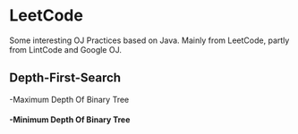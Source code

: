 # LeetCode
Some interesting OJ Practices based on Java. Mainly from LeetCode, partly from LintCode and Google OJ.

## Depth-First-Search
 -Maximum Depth Of Binary Tree
#### -Minimum Depth Of Binary Tree
